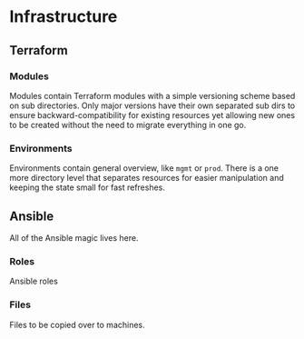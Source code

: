 # Infrastructure

## Terraform

### Modules

Modules contain Terraform modules with a simple versioning scheme based on sub directories. Only major versions have their own separated sub dirs to ensure backward-compatibility for existing resources yet allowing new ones to be created without the need to migrate everything in one go.

### Environments

Environments contain general overview, like `mgmt` or `prod`. There is a one more directory level that separates resources for easier manipulation and keeping the state small for fast refreshes.

## Ansible

All of the Ansible magic lives here.

### Roles

Ansible roles

### Files

Files to be copied over to machines.
